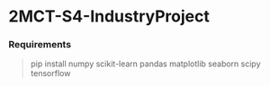 # 2MCT-S4-IndustryProject

### Requirements

>pip install numpy scikit-learn pandas matplotlib seaborn scipy tensorflow 
